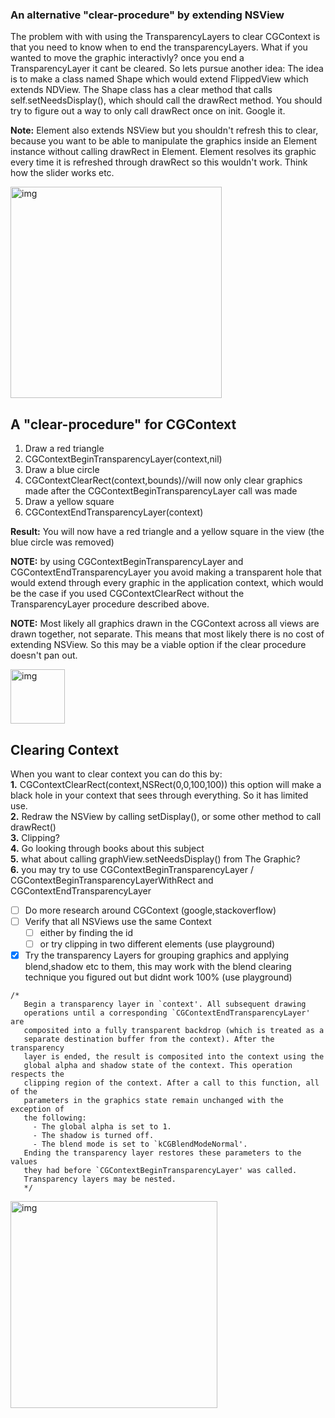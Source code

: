 
### **An alternative "clear-procedure" by extending NSView**<!--more--> 
The problem with with using the TransparencyLayers to clear CGContext is that you need to know when to end the transparencyLayers. What if you wanted to move the graphic interactivly? once you end a TransparencyLayer it cant be cleared. So lets pursue another idea: The idea is to make a class named Shape which would extend FlippedView which extends NDView. The Shape class has a clear method that calls self.setNeedsDisplay(), which should call the drawRect method. You should try to figure out a way to only call drawRect once on init. Google it.

**Note:** Element also extends NSView but you shouldn't refresh this to clear, because you want to be able to manipulate the graphics inside an Element instance without calling drawRect in Element. Element resolves its graphic every time it is refreshed through drawRect so this wouldn't work. Think how the slider works etc. 


<img width="338" alt="img" src="https://dl.dropboxusercontent.com/u/2559476/Screen Shot 2015-11-14 at 06.09.05.png">

## **A "clear-procedure" for CGContext**
1. Draw a red triangle
2. CGContextBeginTransparencyLayer(context,nil)
3. Draw a  blue circle
4. CGContextClearRect(context,bounds)//will now only clear graphics made after the CGContextBeginTransparencyLayer call was made
5. Draw a yellow square 
6. CGContextEndTransparencyLayer(context)

**Result:** You will now have a red triangle and a yellow square in the view (the blue circle was removed)  

**NOTE:** by using CGContextBeginTransparencyLayer and CGContextEndTransparencyLayer you avoid making a transparent hole that would extend through every graphic in the application context, which would be the case if you used CGContextClearRect without the TransparencyLayer procedure described above.

**NOTE:** Most likely all graphics drawn in the CGContext across all views are drawn together, not separate. This means that most likely there is no cost of extending NSView. So this may be a viable option if the clear procedure doesn't pan out. 

<img width="87" alt="img" src="https://dl.dropboxusercontent.com/u/2559476/Screen Shot 2015-11-13 at 13.31.06.png">

## **Clearing Context**
When you want to clear context you can do this by:  
**1.** CGContextClearRect(context,NSRect(0,0,100,100)) this option will make a black hole in your context that sees through everything. So it has limited use.  
**2.** Redraw the NSView by calling setDisplay(), or some other method to call drawRect()  
**3.** Clipping?  
**4.** Go looking through books about this subject  
**5.** what about calling graphView.setNeedsDisplay() from The Graphic?  
**6.** you may try to use CGContextBeginTransparencyLayer / CGContextBeginTransparencyLayerWithRect and CGContextEndTransparencyLayer  

- [ ] Do more research around CGContext (google,stackoverflow)
- [ ] Verify that all NSViews use the same Context
  - [ ] either by finding the id 
  - [ ] or try clipping in two different elements (use playground)
- [x] Try the transparency Layers for grouping graphics and applying blend,shadow etc to them, this may work with the blend clearing technique you figured out but didnt work 100% (use playground)

```
/* 
   Begin a transparency layer in `context'. All subsequent drawing
   operations until a corresponding `CGContextEndTransparencyLayer' are
   composited into a fully transparent backdrop (which is treated as a
   separate destination buffer from the context). After the transparency
   layer is ended, the result is composited into the context using the
   global alpha and shadow state of the context. This operation respects the
   clipping region of the context. After a call to this function, all of the
   parameters in the graphics state remain unchanged with the exception of
   the following:
     - The global alpha is set to 1.
     - The shadow is turned off.
     - The blend mode is set to `kCGBlendModeNormal'.
   Ending the transparency layer restores these parameters to the values
   they had before `CGContextBeginTransparencyLayer' was called.
   Transparency layers may be nested. 
   */

```

<img width="331" alt="img" src="https://dl.dropboxusercontent.com/u/2559476/Screen Shot 2015-11-13 at 08.08.57.png">
